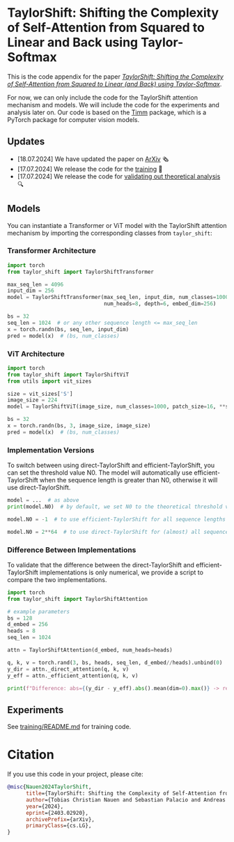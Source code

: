 # TaylorShift: Shifting the Complexity of Self-Attention from Squared to Linear and Back using Taylor-Softmax

This is the code appendix for the paper [*TaylorShift: Shifting the Complexity of Self-Attention from Squared to Linear (and Back) using Taylor-Softmax*](https://arxiv.org/abs/2403.02920).

For now, we can only include the code for the TaylorShift attention mechanism and models.
We will include the code for the experiments and analysis later on.
Our code is based on the [Timm](https://github.com/huggingface/pytorch-image-models) package, which is a PyTorch package for computer vision models.

## Updates
- [18.07.2024] We have updated the paper on [ArXiv](https://arxiv.org/abs/2403.02920) :newspaper_roll:
- [17.07.2024] We release the code for the [training](training/README.md) :test_tube:
- [17.07.2024] We release the code for [validating out theoretical analysis](analysis/README.md) :mag:


## Models

You can instantiate a Transformer or ViT model with the TaylorShift attention mechanism by importing the corresponding classes from `taylor_shift`:

### Transformer Architecture

```python
import torch
from taylor_shift import TaylorShiftTransformer

max_seq_len = 4096
input_dim = 256
model = TaylorShiftTransformer(max_seq_len, input_dim, num_classes=1000,
                               num_heads=8, depth=6, embed_dim=256)

bs = 32
seq_len = 1024  # or any other sequence length <= max_seq_len
x = torch.randn(bs, seq_len, input_dim)
pred = model(x)  # (bs, num_classes)
```

### ViT Architecture

```python
import torch
from taylor_shift import TaylorShiftViT
from utils import vit_sizes

size = vit_sizes['S']
image_size = 224
model = TaylorShiftViT(image_size, num_classes=1000, patch_size=16, **size)

bs = 32
x = torch.randn(bs, 3, image_size, image_size)
pred = model(x)  # (bs, num_classes)
```

### Implementation Versions

To switch between using direct-TaylorShift and efficient-TaylorShift, you can set the threshold value N0.
The model will automatically use efficient-TaylorShift when the sequence length is greater than N0, otherwise it will use direct-TaylorShift.

```python
model = ...  # as above
print(model.N0)  # by default, we set N0 to the theoretical threshold value based on the dimension d = embed_dim//num_heads

model.N0 = -1  # to use efficient-TaylorShift for all sequence lengths

model.N0 = 2**64  # to use direct-TaylorShift for (almost) all sequence lengths
```

### Difference Between Implementations

To validate that the difference between the direct-TaylorShift and efficient-TaylorShift implementations is only numerical, we provide a script to compare the two implementations.

```python
import torch
from taylor_shift import TaylorShiftAttention

# example parameters
bs = 128
d_embed = 256
heads = 8
seq_len = 1024

attn = TaylorShiftAttention(d_embed, num_heads=heads)

q, k, v = torch.rand(3, bs, heads, seq_len, d_embed//heads).unbind(0)
y_dir = attn._direct_attention(q, k, v)
y_eff = attn._efficient_attention(q, k, v)

print(f"Difference: abs={(y_dir - y_eff).abs().mean(dim=0).max()} -> rel={(2* (y_dir - y_eff)/(y_dir + y_eff)).abs().mean(dim=0).max()}")
```

## Experiments
See [training/README.md](training/README.md) for training code. 


# Citation
If you use this code in your project, please cite:
```BibTex
@misc{Nauen2024TaylorShift,
      title={TaylorShift: Shifting the Complexity of Self-Attention from Squared to Linear (and Back) using Taylor-Softmax}, 
      author={Tobias Christian Nauen and Sebastian Palacio and Andreas Dengel},
      year={2024},
      eprint={2403.02920},
      archivePrefix={arXiv},
      primaryClass={cs.LG},
}
```
